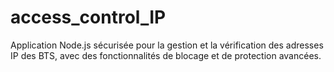 # access_control_IP
Application Node.js sécurisée pour la gestion et la vérification des adresses IP des BTS, avec des fonctionnalités de blocage et de protection avancées.
